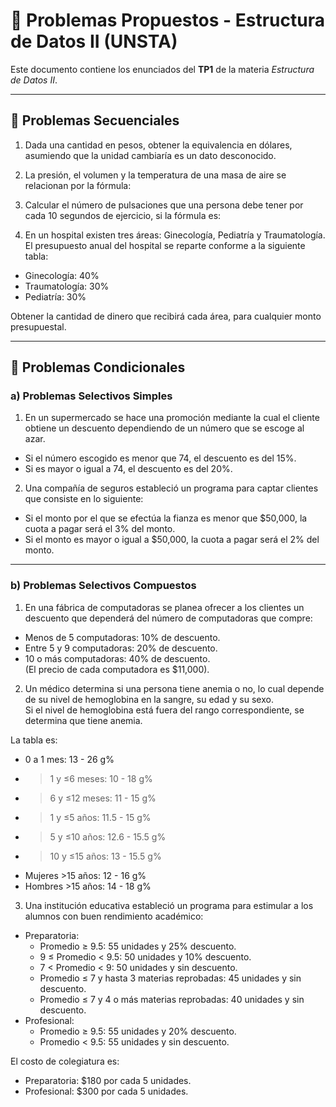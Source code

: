# 📘 Problemas Propuestos - Estructura de Datos II (UNSTA)

Este documento contiene los enunciados del **TP1** de la materia *Estructura de Datos II*.  

---

## 🔹 Problemas Secuenciales

1. Dada una cantidad en pesos, obtener la equivalencia en dólares, asumiendo que la unidad cambiaría es un dato desconocido.  

2. La presión, el volumen y la temperatura de una masa de aire se relacionan por la fórmula:  

3. Calcular el número de pulsaciones que una persona debe tener por cada 10 segundos de ejercicio, si la fórmula es:  

4. En un hospital existen tres áreas: Ginecología, Pediatría y Traumatología.  
El presupuesto anual del hospital se reparte conforme a la siguiente tabla:  

- Ginecología: 40%  
- Traumatología: 30%  
- Pediatría: 30%  

Obtener la cantidad de dinero que recibirá cada área, para cualquier monto presupuestal.  

---

## 🔹 Problemas Condicionales

### a) Problemas Selectivos Simples

1. En un supermercado se hace una promoción mediante la cual el cliente obtiene un descuento dependiendo de un número que se escoge al azar.  
- Si el número escogido es menor que 74, el descuento es del 15%.  
- Si es mayor o igual a 74, el descuento es del 20%.  

2. Una compañía de seguros estableció un programa para captar clientes que consiste en lo siguiente:  
- Si el monto por el que se efectúa la fianza es menor que $50,000, la cuota a pagar será el 3% del monto.  
- Si el monto es mayor o igual a $50,000, la cuota a pagar será el 2% del monto.  

---

### b) Problemas Selectivos Compuestos

1. En una fábrica de computadoras se planea ofrecer a los clientes un descuento que dependerá del número de computadoras que compre:  
- Menos de 5 computadoras: 10% de descuento.  
- Entre 5 y 9 computadoras: 20% de descuento.  
- 10 o más computadoras: 40% de descuento.  
(El precio de cada computadora es $11,000).  

2. Un médico determina si una persona tiene anemia o no, lo cual depende de su nivel de hemoglobina en la sangre, su edad y su sexo.  
Si el nivel de hemoglobina está fuera del rango correspondiente, se determina que tiene anemia.  

La tabla es:  

- 0 a 1 mes: 13 - 26 g%  
- >1 y ≤6 meses: 10 - 18 g%  
- >6 y ≤12 meses: 11 - 15 g%  
- >1 y ≤5 años: 11.5 - 15 g%  
- >5 y ≤10 años: 12.6 - 15.5 g%  
- >10 y ≤15 años: 13 - 15.5 g%  
- Mujeres >15 años: 12 - 16 g%  
- Hombres >15 años: 14 - 18 g%  

3. Una institución educativa estableció un programa para estimular a los alumnos con buen rendimiento académico:  
- Preparatoria:  
  - Promedio ≥ 9.5: 55 unidades y 25% descuento.  
  - 9 ≤ Promedio < 9.5: 50 unidades y 10% descuento.  
  - 7 < Promedio < 9: 50 unidades y sin descuento.  
  - Promedio ≤ 7 y hasta 3 materias reprobadas: 45 unidades y sin descuento.  
  - Promedio ≤ 7 y 4 o más materias reprobadas: 40 unidades y sin descuento.  
- Profesional:  
  - Promedio ≥ 9.5: 55 unidades y 20% descuento.  
  - Promedio < 9.5: 55 unidades y sin descuento.  

El costo de colegiatura es:  
- Preparatoria: $180 por cada 5 unidades.  
- Profesional: $300 por cada 5 unidades.  

